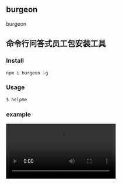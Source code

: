 ## burgeon
burgeon

## 命令行问答式员工包安装工具

### Install

```shell
npm i burgeon -g
```
### Usage

```shell
$ helpme
```

### example
![](https://github.com/yujintang/burgeon/doc/helpme.mov)